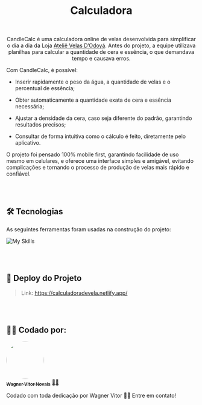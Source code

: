 <h1 align="center">Calculadora</h1>

<br>

<p align="center">CandleCalc é uma calculadora online de velas desenvolvida para simplificar o dia a dia da Loja <a href="https://www.instagram.com/velas_dodoya/">Ateliê Velas D’Odoyá</a>. Antes do projeto, a equipe utilizava planilhas para calcular a quantidade de cera e essência, o que demandava tempo e causava erros.

Com CandleCalc, é possível:

- Inserir rapidamente o peso da água, a quantidade de velas e o percentual de essência;

- Obter automaticamente a quantidade exata de cera e essência necessária;

- Ajustar a densidade da cera, caso seja diferente do padrão, garantindo resultados precisos;

- Consultar de forma intuitiva como o cálculo é feito, diretamente pelo aplicativo.

O projeto foi pensado 100% mobile first, garantindo facilidade de uso mesmo em celulares, e oferece uma interface simples e amigável, evitando complicações e tornando o processo de produção de velas mais rápido e confiável. </p>

<br>
<br>

## 🛠 Tecnologias

As seguintes ferramentas foram usadas na construção do projeto:

![My Skills](https://skillicons.dev/icons?i=js,html,css)

<br>
<br>

## 🎨 Deploy do Projeto

>Link: https://calculadoradevela.netlify.app/

<br>
<br>


## 👩‍💻 Codado por:

<a href="https://www.linkedin.com/in/wagner-vitor-novais">
 <img style="border-radius: 50%;" src="https://avatars.githubusercontent.com/u/89936463?s=400&u=e299a61a15d52f1558fb44bd041f81fcbaa06b41&v=4" width="100px;" alt=""/>
 <br />
 <sub><b>Wagner Vitor Novais</b></sub></a> <a href="https://github.com/wagner-wvn" title="Wagner">👩‍💻</a>

<br>

Codado com toda dedicação por Wagner Vitor 👋🏽 Entre em contato!
